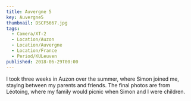 ```yaml
---
title: Auvergne 5
key: Auvergne5
thumbnail: DSCF5667.jpg
tags:
  - Camera/XT-2
  - Location/Auzon
  - Location/Auvergne
  - Location/France
  - Period/KULeuven
published: 2018-06-29T00:00
---
```

I took three weeks in Auzon over the summer, where Simon joined me, staying between my parents and friends. The final photos are from Léotoing, where my family would picnic when Simon and I were children.
